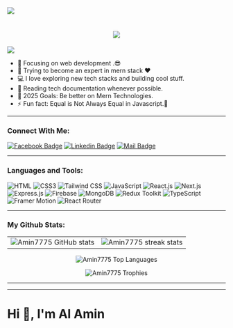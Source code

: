 <a href="https://www.facebook.com/profile.php?id=100012309390083">
<img src="https://i.ibb.co/0Zw8DCP/github-cover.jpg" />
</a>
<br />
<h1 align="center">
  <a href="https://git.io/typing-svg">
    <img src="https://readme-typing-svg.herokuapp.com/?lines=Hello,+There!+👋;This+is+AL+Amin....;Nice+to+meet+you!&center=true&size=30">
  </a>
</h1>

![](https://komarev.com/ghpvc/?username=amin7775&color=brightgreen)

- 🔭 Focusing on web development .😎
- 🌱 Trying to become an expert in mern stack ❤
- 💻 I love exploring new tech stacks and building cool stuff.
- 📰 Reading tech documentation whenever possible.
- 🥅 2025 Goals: Be better on Mern Technologies.
- ⚡ Fun fact: Equal is Not Always Equal in Javascript.🤣

---

### Connect With Me:

[![Facebook Badge](https://img.shields.io/badge/Facebook-1877F2?style=for-the-badge&logo=facebook&logoColor=white)](https://www.facebook.com/profile.php?id=100012309390083)
[![Linkedin Badge](https://img.shields.io/badge/LinkedIn-0077B5?style=for-the-badge&logo=linkedin&logoColor=white)](https://www.linkedin.com/in/amin77589/)
[![Mail Badge](https://img.shields.io/badge/Gmail-D14836?style=for-the-badge&logo=gmail&logoColor=white)](mailto:amin777589@gmail.com)

---

### Languages and Tools:

![HTML](https://img.shields.io/badge/HTML5-E34F26?style=flat-square&logo=html5&logoColor=white)
![CSS3](https://img.shields.io/badge/CSS3-1572B6?style=flat-square&logo=css3&logoColor=white)
![Tailwind CSS](https://img.shields.io/badge/Tailwind%20CSS-0ea5e9?style=flat-square&logo=tailwindcss&logoColor=white)
![JavaScript](https://img.shields.io/badge/JavaScript-F7DF1E?style=flat-square&logo=javascript&logoColor=black)
![React.js](https://img.shields.io/badge/React.js-61DAFB?style=flat-square&logo=react&logoColor=black)
![Next.js](https://img.shields.io/badge/Next.js-000000?style=flat-square&logo=nextdotjs&logoColor=white)
![Express.js](https://img.shields.io/badge/Express.js-ffffff?style=flat-square&logo=express&logoColor=000000)
![Firebase](https://img.shields.io/badge/Firebase-FFCA28?style=flat-square&logo=firebase&logoColor=black)
![MongoDB](https://img.shields.io/badge/MongoDB-47A248?style=flat-square&logo=mongodb&logoColor=white)
![Redux Toolkit](https://img.shields.io/badge/Redux%20Toolkit-593D88?style=flat-square&logo=redux&logoColor=white)
![TypeScript](https://img.shields.io/badge/TypeScript-3178C6?style=flat-square&logo=typescript&logoColor=white)
![Framer Motion](https://img.shields.io/badge/Framer%20Motion-000000?style=flat-square&logo=framer&logoColor=white)
![React Router](https://img.shields.io/badge/React%20Router-ca4245?style=flat-square&logo=reactrouter&logoColor=white)

---

### My Github Stats:
<!--
<div align="center">
  <table>
    <tr>
      <td>
        <img src="https://github-readme-stats.vercel.app/api?username=amin7775&show_icons=true&include_all_commits=true&theme=algolia" alt="Al Amin's 2024 status" width="100%" />
      </td>
      <td>
        <img src="https://github-readme-streak-stats.herokuapp.com/?user=amin7775&theme=algolia" alt="amin7775" width="100%" />
      </td>
    </tr>
  </table>
</div>
-->
<div align="center">
  <table>
    <tr>
      <td>
        <img align="center" src="https://github-readme-stats.vercel.app/api?username=Amin7775&show_icons=true&theme=dark&hide_border=true&locale=en" alt="Amin7775 GitHub stats" />
      </td>
      <td>
        <img align="center" src="https://streak-stats.demolab.com?user=Amin7775&theme=dark&hide_border=true" alt="Amin7775 streak stats" />
      </td>
    </tr>
  </table>

  <p>
     <img src="https://github-readme-stats.vercel.app/api/top-langs?username=Amin7775&show_icons=true&locale=en&layout=compact&theme=algolia&hide_border=true"
    alt="Amin7775 Top Languages"
  />
  </p>

  <p>
    <img src="https://github-profile-trophy.vercel.app/?username=Amin7775&theme=dark&no-frame=true" alt="Amin7775 Trophies" />
  </p>
</div>


---




---


<!--
<a href="https://github.com/Amin7775/brandshop-client-side-with-react?tab=readme-ov-file">
  <img align="center" src="https://github-readme-stats.vercel.app/api/pin/?username=amin7775&repo=brandshop-client-side-with-react&theme=algolia" />
</a>
<a href="https://github.com/Amin7775/House-Master-client-side">
  <img align="center" src="https://github-readme-stats.vercel.app/api/pin/?username=amin7775&repo=House-Master-client-side&theme=algolia" />
</a>
--><h1>Hi 👋, I'm Al Amin</h1>

